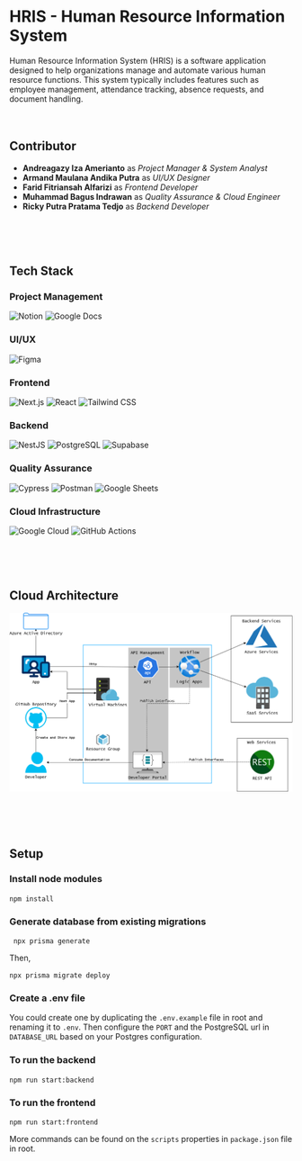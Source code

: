 # HRIS - Human Resource Information System

Human Resource Information System (HRIS) is a software application designed to help organizations manage and automate various human resource functions. This system typically includes features such as employee management, attendance tracking, absence requests, and document handling.
</br></br></br>
## Contributor
- **Andreagazy Iza Amerianto** as *Project Manager & System Analyst*
- **Armand Maulana Andika Putra** as *UI/UX Designer*
- **Farid Fitriansah Alfarizi** as *Frontend Developer*
- **Muhammad Bagus Indrawan** as *Quality Assurance & Cloud Engineer*
- **Ricky Putra Pratama Tedjo** as *Backend Developer*

</br></br></br>
## Tech Stack

### Project Management
![Notion](https://img.shields.io/badge/Notion-000000?logo=notion&logoColor=white&style=for-the-badge)
![Google Docs](https://img.shields.io/badge/Google_Docs-4285F4?logo=google-docs&logoColor=white&style=for-the-badge)
### UI/UX
![Figma](https://img.shields.io/badge/Figma-F24E1E?logo=figma&logoColor=white&style=for-the-badge)
### Frontend
![Next.js](https://img.shields.io/badge/Next.js-000000?logo=next.js&logoColor=white&style=for-the-badge)
![React](https://img.shields.io/badge/React-20232A?logo=react&logoColor=61DAFB&style=for-the-badge)
![Tailwind CSS](https://img.shields.io/badge/Tailwind_CSS-06B6D4?logo=tailwindcss&logoColor=white&style=for-the-badge)
### Backend
![NestJS](https://img.shields.io/badge/NestJS-E0234E?logo=nestjs&logoColor=white&style=for-the-badge)
![PostgreSQL](https://img.shields.io/badge/PostgreSQL-4169E1?logo=postgresql&logoColor=white&style=for-the-badge)
![Supabase](https://img.shields.io/badge/Supabase-000000?logo=supabase&logoColor=3ECF8E&style=for-the-badge)
### Quality Assurance
![Cypress](https://img.shields.io/badge/Cypress-17202C?logo=cypress&logoColor=white&style=for-the-badge)
![Postman](https://img.shields.io/badge/Postman-FF6C37?logo=postman&logoColor=white&style=for-the-badge)
![Google Sheets](https://img.shields.io/badge/Google_Sheets-34A853?logo=google-sheets&logoColor=white&style=for-the-badge)
### Cloud Infrastructure
![Google Cloud](https://img.shields.io/badge/Google_Cloud-4285F4?logo=google-cloud&logoColor=white&style=for-the-badge)
![GitHub Actions](https://img.shields.io/badge/GitHub_Actions-20232A?logo=github-actions&logoColor=white&style=for-the-badge)

</br></br></br>
## Cloud Architecture

![alt text](clouddiagram.png)

</br></br></br>
## Setup

### Install node modules

```
npm install
```

### Generate database from existing migrations

```
 npx prisma generate
```

Then,

```
npx prisma migrate deploy
```

### Create a .env file

You could create one by duplicating the `.env.example` file in root and renaming it to `.env`. Then configure the `PORT` and the PostgreSQL url in `DATABASE_URL` based on your Postgres configuration.

### To run the backend

```
npm run start:backend
```

### To run the frontend

```
npm run start:frontend
```

More commands can be found on the `scripts` properties in `package.json` file in root.
